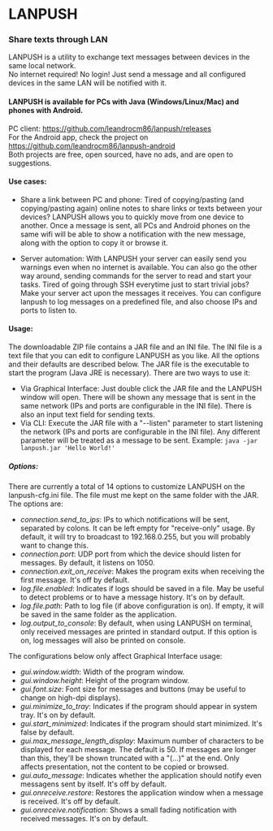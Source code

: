 # LANPUSH
### Share texts through LAN


LANPUSH is a utility to exchange text messages between devices in the same local network.<br>
No internet required! No login! Just send a message and all configured devices in the same LAN will be notified with it.

#### LANPUSH is available for PCs with Java (Windows/Linux/Mac) and phones with Android.
PC client: https://github.com/leandrocm86/lanpush/releases<br>
For the Android app, check the project on https://github.com/leandrocm86/lanpush-android<br>
Both projects are free, open sourced, have no ads, and are open to suggestions.

#### Use cases:
- Share a link between PC and phone:
Tired of copying/pasting (and copying/pasting again) online notes to share links or texts between your devices?
LANPUSH allows you to quickly move from one device to another.
Once a message is sent, all PCs and Android phones on the same wifi will be able to show a notification with the new message, along with the option to copy it or browse it.

- Server automation:
With LANPUSH your server can easily send you warnings even when no internet is available.
You can also go the other way around, sending commands for the server to read and start your tasks.
Tired of going through SSH everytime just to start trivial jobs? Make your server act upon the messages it receives. You can configure lanpush to log messages on a predefined file, and also choose IPs and ports to listen to.

#### Usage:

The downloadable ZIP file contains a JAR file and an INI file.
The INI file is a text file that you can edit to configure LANPUSH as you like. All the options and their defaults are described below.
The JAR file is the executable to start the program (Java JRE is necessary). There are two ways to use it:
 - Via Graphical Interface: Just double click the JAR file and the LANPUSH window will open. There will be shown any message that is sent in the same network (IPs and ports are configurable in the INI file). There is also an input text field for sending texts.
 - Via CLI: Execute the JAR file with a "--listen" parameter to start listening the network (IPs and ports are configurable in the INI file). Any different parameter will be treated as a message to be sent. Example: ```java -jar lanpush.jar 'Hello World!'```

##### Options:
There are currently a total of 14 options to customize LANPUSH on the lanpush-cfg.ini file. The file must me kept on the same folder with the JAR. The options are:

- *connection.send_to_ips*: IPs to which notifications will be sent, separated by colons. It can be left empty for "receive-only" usage. By default, it will try to broadcast to 192.168.0.255, but you will probably want to change this.
- *connection.port*: UDP port from which the device should listen for messages. By default, it listens on 1050.
- *connection.exit_on_receive*: Makes the program exits when receiving the first message. It's off by default.
- *log.file.enabled*: Indicates if logs should be saved in a file. May be useful to detect problems or to have a message history. It's on by default.
- *log.file.path*: Path to log file (if above configuration is on). If empty, it will be saved in the same folder as the application.
- *log.output_to_console*: By default, when using LANPUSH on terminal, only received messages are printed in standard output. If this option is on, log messages will also be printed on console.

The configurations below only affect Graphical Interface usage:

- *gui.window.width*: Width of the program window.
- *gui.window.height*: Height of the program window.
- *gui.font.size*: Font size for messages and buttons (may be useful to change on high-dpi displays).
- *gui.minimize_to_tray*: Indicates if the program should appear in system tray. It's on by default.
- *gui.start_minimized*: Indicates if the program should start minimized. It's false by default.
- *gui.max_message_length_display*: Maximum number of characters to be displayed for each message. The default is 50. If messages are longer than this, they'll be shown truncated with a "(...)" at the end. Only affects presentation, not the content to be copied or browsed.
- *gui.auto_message*: Indicates whether the application should notify even messagens sent by itself. It's off by default.
- *gui.onreceive.restore*: Restores the application window when a message is received. It's off by default.
- *gui.onreceive.notification*: Shows a small fading notification with received messages. It's on by default.

